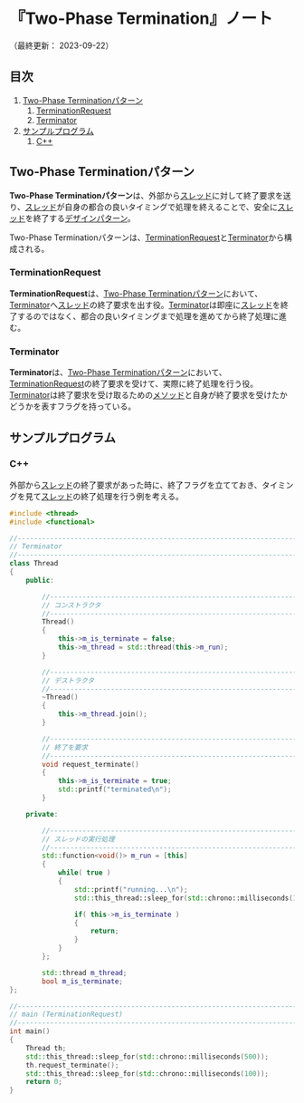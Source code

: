 # 『Two-Phase Termination』ノート

（最終更新： 2023-09-22）


## 目次

1. [Two-Phase Terminationパターン](#two-phase-terminationパターン)
	1. [TerminationRequest](#terminationrequest)
	1. [Terminator](#terminator)
1. [サンプルプログラム](#サンプルプログラム)
	1. [C++](#c)


## Two-Phase Terminationパターン

**Two-Phase Terminationパターン**は、外部から[スレッド](../../../../../computer/software/_/chapters/operating_system.md#スレッド)に対して終了要求を送り、[スレッド](../../../../../computer/software/_/chapters/operating_system.md#スレッド)が自身の都合の良いタイミングで処理を終えることで、安全に[スレッド](../../../../../computer/software/_/chapters/operating_system.md#スレッド)を終了する[デザインパターン](../../../_/chapters/design_pattern.md#デザインパターン)。

Two-Phase Terminationパターンは、[TerminationRequest](#terminationrequest)と[Terminator](#terminator)から構成される。

### TerminationRequest

**TerminationRequest**は、[Two-Phase Terminationパターン](#two-phase-terminationパターン)において、[Terminator](#terminator)へ[スレッド](../../../../../computer/software/_/chapters/operating_system.md#スレッド)の終了要求を出す役。[Terminator](#terminator)は即座に[スレッド](../../../../../computer/software/_/chapters/operating_system.md#スレッド)を終了するのではなく、都合の良いタイミングまで処理を進めてから終了処理に進む。

### Terminator

**Terminator**は、[Two-Phase Terminationパターン](#two-phase-terminationパターン)において、[TerminationRequest](#terminationrequest)の終了要求を受けて、実際に終了処理を行う役。[Terminator](#terminator)は終了要求を受け取るための[メソッド](../../../../../programming/_/chapters/object_oriented.md#メソッド)と自身が終了要求を受けたかどうかを表すフラグを持っている。


## サンプルプログラム

### C++

外部から[スレッド](../../../../../computer/software/_/chapters/operating_system.md#スレッド)の終了要求があった時に、終了フラグを立てておき、タイミングを見て[スレッド](../../../../../computer/software/_/chapters/operating_system.md#スレッド)の終了処理を行う例を考える。

```cpp
#include <thread>
#include <functional>

//------------------------------------------------------------------------------
// Terminator
//------------------------------------------------------------------------------
class Thread
{
    public:

        //----------------------------------------------------------------------
        // コンストラクタ
        //----------------------------------------------------------------------
        Thread()
        {
            this->m_is_terminate = false;
            this->m_thread = std::thread(this->m_run);
        }

        //----------------------------------------------------------------------
        // デストラクタ
        //----------------------------------------------------------------------
        ~Thread()
        {
            this->m_thread.join();
        }

        //----------------------------------------------------------------------
        // 終了を要求
        //----------------------------------------------------------------------
        void request_terminate()
        {
            this->m_is_terminate = true;
            std::printf("terminated\n");
        }

    private:

        //----------------------------------------------------------------------
        // スレッドの実行処理
        //----------------------------------------------------------------------
        std::function<void()> m_run = [this]
        {
            while( true )
            {
                std::printf("running...\n");
                std::this_thread::sleep_for(std::chrono::milliseconds(100));

                if( this->m_is_terminate )
                {
                    return;
                }
            }
        };

        std::thread m_thread;
        bool m_is_terminate;
};

//------------------------------------------------------------------------------
// main (TerminationRequest)
//------------------------------------------------------------------------------
int main()
{
    Thread th;
    std::this_thread::sleep_for(std::chrono::milliseconds(500));
    th.request_terminate();
    std::this_thread::sleep_for(std::chrono::milliseconds(100));
    return 0;
}
```
